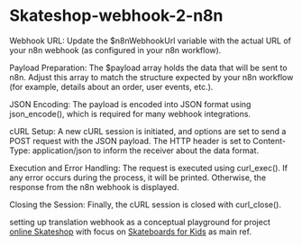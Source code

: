 # Skateshop-webhook-2-n8n

Webhook URL:
Update the $n8nWebhookUrl variable with the actual URL of your n8n webhook (as configured in your n8n workflow).

Payload Preparation:
The $payload array holds the data that will be sent to n8n. Adjust this array to match the structure expected by your n8n workflow (for example, details about an order, user events, etc.).

JSON Encoding:
The payload is encoded into JSON format using json_encode(), which is required for many webhook integrations.

cURL Setup:
A new cURL session is initiated, and options are set to send a POST request with the JSON payload. The HTTP header is set to Content-Type: application/json to inform the receiver about the data format.

Execution and Error Handling:
The request is executed using curl_exec(). If any error occurs during the process, it will be printed. Otherwise, the response from the n8n webhook is displayed.

Closing the Session:
Finally, the cURL session is closed with curl_close().

setting up translation webhook as a conceptual playground for project [online Skateshop](https://www.skateshop24.de) with focus on [Skateboards for Kids](https://www.skateshop24.de/skateboards/kinder-skateboards/) as main ref.
